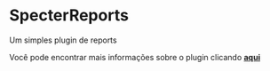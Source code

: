 # SpecterReports
Um simples plugin de reports

Você pode encontrar mais informações sobre o plugin clicando [**aqui**](https://specterplugins.com/plugins/detalhes/SpecterReports)
